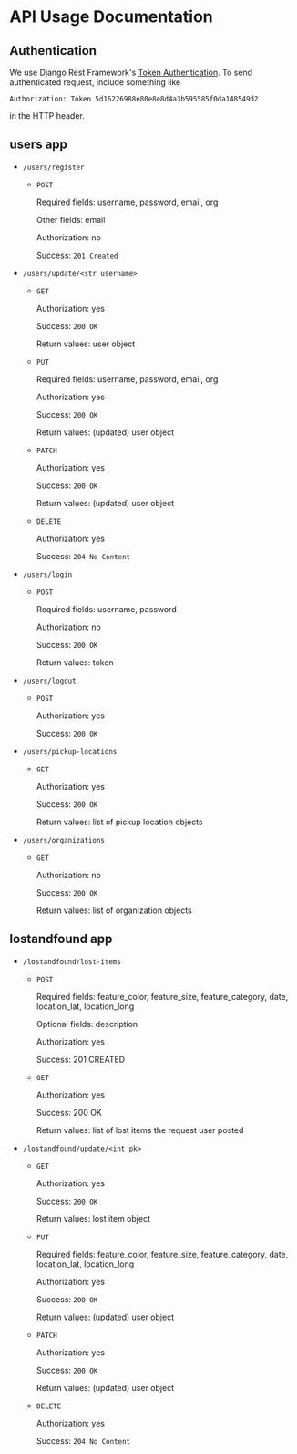 # API Usage Documentation

## Authentication

We use Django Rest Framework's [Token Authentication](https://www.django-rest-framework.org/api-guide/authentication/#tokenauthentication). To send authenticated request, include something like

`Authorization: Token 5d16226988e80e8e8d4a3b595585f0da148549d2`

in the HTTP header.

## users app

* `/users/register`
    * `POST`

      Required fields: username, password, email, org

      Other fields: email

      Authorization: no

      Success: `201 Created`

* `/users/update/<str username>`
    * `GET`

      Authorization: yes

      Success: `200 OK`

      Return values: user object

    * `PUT`

      Required fields: username, password, email, org

      Authorization: yes

      Success: `200 OK`

      Return values: (updated) user object

    * `PATCH`

      Authorization: yes

      Success: `200 OK`

      Return values: (updated) user object

    * `DELETE`

      Authorization: yes

      Success: `204 No Content`

* `/users/login`
    * `POST`

      Required fields: username, password

      Authorization: no

      Success: `200 OK`

      Return values: token

* `/users/logout`
  * `POST`

    Authorization: yes

    Success: `200 OK`

* `/users/pickup-locations`
  * `GET`

    Authorization: yes

    Success: `200 OK`

    Return values: list of pickup location objects

* `/users/organizations`
  * `GET`

    Authorization: no

    Success: `200 OK`

    Return values: list of organization objects

## lostandfound app

* `/lostandfound/lost-items`
    * `POST`

      Required fields: feature_color, feature_size, feature_category, date, location_lat, location_long

      Optional fields: description

      Authorization: yes

      Success: 201 CREATED

    * `GET`

      Authorization: yes

      Success: 200 OK

      Return values: list of lost items the request user posted

* `/lostandfound/update/<int pk>`

    * `GET`

      Authorization: yes

      Success: `200 OK`

      Return values: lost item object

    * `PUT`

      Required fields: feature_color, feature_size, feature_category, date, location_lat, location_long

      Authorization: yes

      Success: `200 OK`

      Return values: (updated) user object

    * `PATCH`

      Authorization: yes

      Success: `200 OK`

      Return values: (updated) user object

    * `DELETE`

      Authorization: yes

      Success: `204 No Content`